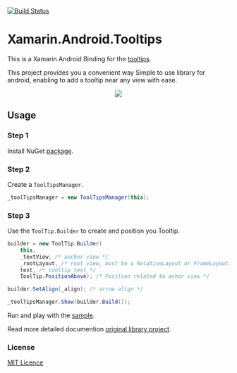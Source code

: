 [![Build Status](https://www.bitrise.io/app/2991ad930c72ba28/status.svg?token=UYpiCuOXDGjUm8_sMTNabw)](https://www.bitrise.io/app/2991ad930c72ba28)

Xamarin.Android.Tooltips
===================

This is a Xamarin Android Binding for the [tooltips](https://github.com/tomergoldst/tooltips).

This project provides you a convenient way Simple to use library for android, enabling to add a tooltip near any view with ease.

<p align="center">
  <img src="https://github.com/jzeferino/Xamarin.Android.Tooltips/blob/master/art/tooltip.gif?raw=true"/>
</p>

## Usage

### Step 1

Install NuGet [package](https://www.nuget.org/packages/Xamarin.Android.Tooltips/).

### Step 2

Create a `ToolTipsManager`.

```c#
_toolTipsManager = new ToolTipsManager(this);
```

### Step 3

Use the `ToolTip.Builder` to create and position you Tooltip.

```c#
builder = new ToolTip.Builder(
    this,
    _textView, /* anchor view */
    _rootLayout, /* root view, must be a RelativeLayout or FrameLayout. */
    text, /* tooltip text */
    ToolTip.PositionAbove); /* Position related to achor view */

builder.SetAlign(_align); /* arrow align */

_toolTipsManager.Show(builder.Build());
```

Run and play with the [sample](https://github.com/jzeferino/Xamarin.Android.Tooltips/tree/master/Xamarin.Android.Tooltips.Sample).

Read more detailed documention [original library project](https://github.com/tomergoldst/tooltips). 

### License
[MIT Licence](LICENSE) 
